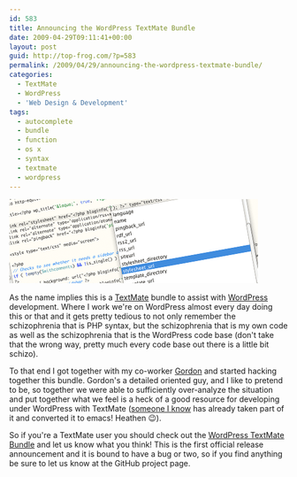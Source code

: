 ```yaml
---
id: 583
title: Announcing the WordPress TextMate Bundle
date: 2009-04-29T09:11:41+00:00
layout: post
guid: http://top-frog.com/?p=583
permalink: /2009/04/29/announcing-the-wordpress-textmate-bundle/
categories:
  - TextMate
  - WordPress
  - 'Web Design & Development'
tags:
  - autocomplete
  - bundle
  - function
  - os x
  - syntax
  - textmate
  - wordpress
---
```

[<img src="/assets/articles/bundle-announce-header.png" alt="bundle-announce-header" title="bundle-announce-header" />](/projects/wordpress-textmate-bundle/)

As the name implies this is a [TextMate](http://macromates.com) bundle to assist with [WordPress](http://wordpress.org) development. Where I work we're on WordPress almost every day doing this or that and it gets pretty tedious to not only remember the schizophrenia that is PHP syntax, but the schizophrenia that is my own code as well as the schizophrenia that is the WordPress code base (don't take that the wrong way, pretty much every code base out there is a little bit schizo). 

To that end I got together with my co-worker [Gordon](http://gordonbrander.com) and started hacking together this bundle. Gordon's a detailed oriented guy, and I like to pretend to be, so together we were able to sufficiently over-analyze the situation and put together what we feel is a heck of a good resource for developing under WordPress with TextMate ([someone I know](http://gregorygrubbs.com/) has already taken part of it and converted it to emacs! Heathen 😉).

So if you're a TextMate user you should check out the [WordPress TextMate Bundle](/projects/wordpress-textmate-bundle/ "WordPress TextMate Development Bundle") and let us know what you think! This is the first official release announcement and it is bound to have a bug or two, so if you find anything be sure to let us know at the GitHub project page.